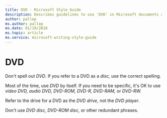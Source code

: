 ```yaml
---
title: DVD - Microsoft Style Guide
description: Describes guidelines to use 'DVD' in Microsoft documents and provides alternate examples.
author: pallep
ms.author: pallep
ms.date: 01/19/2018
ms.topic: article
ms.service: microsoft-writing-style-guide
---
```


# DVD

Don't spell out *DVD*. If you refer to a DVD as a *disc,* use the correct spelling.

Most of the time, use *DVD* by itself. If you need to be specific, it's OK to use *video DVD, audio DVD, DVD-ROM, DVD-R, DVD-RAM,* or *DVD-RW.* 

Refer to the drive for a DVD as the *DVD drive,* not the *DVD player*. 

Don't use *DVD disc,* *DVD-ROM disc,* or other redundant phrases.
